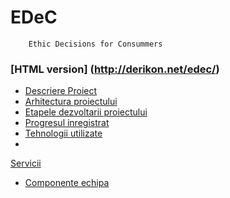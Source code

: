 # EDeC
        Ethic Decisions for Consummers

### [HTML version] (http://derikon.net/edec/)

 - [Descriere 
Proiect](https://github.com/hoenirvili/EDeC/blob/master/EDeC-Raport.md#-1descriere-proiect)
 - [Arhitectura 
proiectului](https://github.com/hoenirvili/EDeC/blob/master/Project%20Architecture.md#edec)
 - [Etapele dezvoltarii 
proiectului](https://github.com/hoenirvili/EDeC/blob/master/EDeC-Raport.md#2-etapele-dezvoltarii-proiectului)
 - [Progresul 
inregistrat](https://github.com/hoenirvili/EDeC/blob/master/EDeC-Raport.md#2-progresul-inregistrat)
 - [Tehnologii 
utilizate](https://github.com/hoenirvili/EDeC/blob/master/EDeC-Raport.md#1-tehnologii-utilizate)
 - 
[Servicii](https://github.com/hoenirvili/EDeC/blob/master/EDeC-Raport.md#servicii)
 - [Componente 
echipa](https://github.com/hoenirvili/EDeC/blob/master/Project%20Architecture.md#componenta-echipa)
